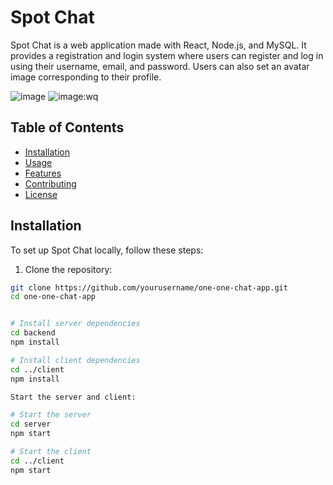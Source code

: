 # Spot Chat

Spot Chat is a web application made with React, Node.js, and MySQL. It provides a registration and login system where users can register and log in using their username, email, and password. Users can also set an avatar image corresponding to their profile.

![image](https://github.com/Shrivatsa2003/one-one-chat-app/assets/97290913/cb4e6c55-2ac7-4a5f-9304-6e3e492c04ca)
![image](https://github.com/Shrivatsa2003/one-one-chat-app/assets/97290913/d8813e6d-ec5a-4f92-b29a-f8f3ec475db9):wq

## Table of Contents

- [Installation](#installation)
- [Usage](#usage)
- [Features](#features)
- [Contributing](#contributing)
- [License](#license)

## Installation

To set up Spot Chat locally, follow these steps:

1. Clone the repository:

```bash
git clone https://github.com/yourusername/one-one-chat-app.git
cd one-one-chat-app


# Install server dependencies
cd backend
npm install

# Install client dependencies
cd ../client
npm install

Start the server and client:

# Start the server
cd server
npm start

# Start the client
cd ../client
npm start



